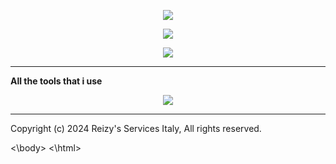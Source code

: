 <p align="center"><img src="https://readme-typing-svg.demolab.com?font=Fira+Code&duration=2500&pause=50&color=4C00F7&random=false&width=435&lines=Hi!+I'm+Reizy!;I+live+in+Italy.;I+like+Videogames;and;i'm+the+founder+of+a+record+label"></a></p>


<p align="center"><img src="https://lanyard.cnrad.dev/api/921732185562685492?&theme=dark&borderRadius=20px&idleMessage=Doing%20nothing%20rn%20I'm%20borred&showDisplayName=true"></a></p>


<p align="center"><img src="https://github-profile-trophy.vercel.app/?username=P0rc0D10&theme=discord"</a></p>


----- 
<b>All the tools that i use</b>


<p align="center">
  <a href="https://skillicons.dev">
    <img src="https://skillicons.dev/icons?i=vercel,aws,azure,discord,ps,pr,bots,vscode,github,gmail,html,instagram,twitter" />
  </a>
</p>


-----


Copyright (c) 2024 Reizy's Services Italy, All rights reserved.

<html>
  <body>
<script defer data-domain="malfunzionato.is-a.dev" src="https://analytics.is-a.dev/js/script.js"></script>
  <\body>
<\html>

